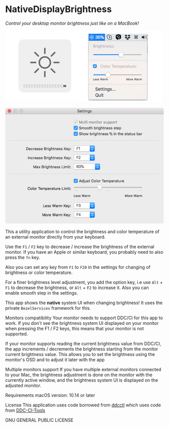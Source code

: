 # NativeDisplayBrightness
*Control your desktop monitor brightness just like on a MacBook!*

![](Info/nativeUI.png)

![](Info/Settings.png)

This a utility application to control the brightness and color temperature of an external monitor directly from your keyboard.

Use the `F1` /  `F2` key to decrease / increase the brightness of the external monitor. If you have an Apple or similar keyboard, you probably need to also press the `fn` key.

Also you can set any key from `F1` to `F20` in the settings for changing of brightness or color temperature.

For a finer brightness level adjustment, you add the option key, i.e use `Alt` + `F1` to decrease the brightness, or  `Alt` + `F2` to increase it. Also you can enable smooth step in the settings.

This app shows the **native** system UI when changing brightness! It uses the private `BezelServices` framework for this.

Monitors compatibility
Your monitor needs to support DDC/CI for this app to work. If you don't see the brightness system UI displayed on your monitor when pressing the F1 / F2 keys, this means that your monitor is not supported.

If your monitor supports reading the current brightness value from DDC/CI, the app increments / decrements the brightness starting from the monitor current brightness value. This allows you to set the brightness using the monitor's OSD and to adjust it later with the app

Multiple monitors support
If you have multiple external monitors connected to your Mac, the brightness adjustment is done on the monitor with the currently active window, and the brightness system UI is displayed on the adjusted monitor.

Requirements
macOS version: 10.14 or later

License
This application uses code borrowed from [ddcctl](https://github.com/kfix/ddcctl) which uses code from [DDC-CI-Tools](https://github.com/jontaylor/DDC-CI-Tools-for-OS-X)


GNU GENERAL PUBLIC LICENSE
